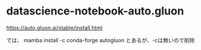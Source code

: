 # datascience-notebook-auto.gluon


https://auto.gluon.ai/stable/install.html

では、
mamba install -c conda-forge autogluon
とあるが、-cは無いので削除